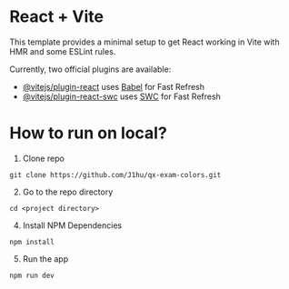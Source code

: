 # React + Vite

This template provides a minimal setup to get React working in Vite with HMR and some ESLint rules.

Currently, two official plugins are available:

- [@vitejs/plugin-react](https://github.com/vitejs/vite-plugin-react/blob/main/packages/plugin-react/README.md) uses [Babel](https://babeljs.io/) for Fast Refresh
- [@vitejs/plugin-react-swc](https://github.com/vitejs/vite-plugin-react-swc) uses [SWC](https://swc.rs/) for Fast Refresh

# How to run on local?
1. Clone repo
```
git clone https://github.com/J1hu/qx-exam-colors.git
```

2. Go to the repo directory
```
cd <project directory>
```

4. Install NPM Dependencies
```
npm install
```

5. Run the app
```
npm run dev
```
